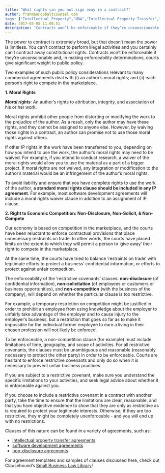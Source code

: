 ```yaml
---
title: "What rights can you not sign away in a contract?"
author: frahman@cobaltcounsel.com
tags: ["Intellectual Property","NDA","Intellectual Property Transfer","Master Services Agreement","Software Development","frahman","IP Transfer","Learn","All Jurisdictions"]
date: 2017-05-05 11:00:51
description: "Contracts won’t be enforceable if they’re unconscionable and, in making enforceability determinations, courts give significant weight to public policy."
---
```





The power to contract is extremely broad, but that doesn’t mean the power is limitless. You can’t contract to perform illegal activities and you certainly can’t contract away constitutional rights. Contracts won’t be enforceable if they’re unconscionable and, in making enforceability determinations, courts give significant weight to public policy.

 

Two examples of such public policy considerations relevant to many commercial agreements deal with (i) an author’s moral rights; and (ii) each person’s right to compete in the marketplace.

**1. Moral Rights**

 

***Moral rights***: An author’s rights to attribution, integrity, and association of his or her work.

 

Moral rights prohibit other people from distorting or modifying the work to the prejudice of the author. As a result, only the author may have these rights, and they cannot be assigned to anyone else. However, by waiving those rights in a contract, an author can promise not to use those moral rights against others.



If other IP rights in the work have been transferred to you, depending on how you intend to use the work, the author’s moral rights may need to be waived. For example, if you intend to conduct research, a waiver of the moral rights would allow you to use the material as a part of a bigger project. If moral rights are not waived, any integration or modification to the author’s material would be an infringement of the author’s moral rights.

 

To avoid liability and ensure that you have complete rights to use the work of the author, **a standard moral rights clause should be included in any IP agreement**. For example, most software development agreements will include a moral rights waiver clause in addition to an assignment of IP clause.


**2. Right to Economic Competition: Non-Disclosure, Non-Solicit, & Non-Compete**

 

Our economy is based on competition in the marketplace, and the courts have been reluctant to enforce contractual provisions that place unnecessary restraints on trade. In other words, the courts have placed limits on the extent to which they will permit a person to ‘give away’ their right to compete in the marketplace.

 

At the same time, the courts have tried to balance  ‘restraints on trade’ with legitimate efforts to protect a business’ confidential information, or efforts to protect against unfair competition.

 

The enforceability of the ‘restrictive covenants’ clauses: **non-disclosure** (of confidential information), **non-solicitation** (of employees or customers or business opportunities), and **non-competition** (with the business of the company), will depend on whether the particular clause is too restrictive.


For example, a temporary restriction on competition might be justified in order to prohibit an employee from using knowledge about the employer to unfairly take advantage of the employer and to cause injury to the employer’s business, but a restriction that goes so far as to make it impossible for the individual former employee to earn a living in their chosen profession will not likely be enforced.

 

To be enforceable, a non-competition clause (for example) must include limitations of time, geography, and scope of activities. For all restrictive covenants, the clauses must be unambiguous and reasonable (reasonably necessary to protect the other party) in order to be enforceable. Courts are hesitant to enforce restrictive covenants and only do so when it is necessary to prevent unfair business practices.

 


 

If you are subject to a restrictive covenant, make sure you understand the specific limitations to your activities, and seek legal advice about whether it is enforceable against you.

 

If you choose to include a restrictive covenant in a contract with another party, take the time to ensure that the limitations are clear, reasonable, and that you have objective evidence to show that they are only as restrictive as is required to protect your legitimate interests. Otherwise, if they are too restrictive, they might be completely unenforceable - and you will end up with no restrictions.

 

Clauses of this nature can be found in a variety of agreements, such as:

- [intellectual property transfer agreements](https://clausehound.com/legal-contract/14981#!/document=)
- [software development agreements](https://clausehound.com/legal-contract/16201)
- [non-disclosure agreements](https://clausehound.com/legal-contract/15656)

 

For agreement templates and samples of clauses discussed here, check out Clausehound’s [Small Business Law Library](https://clausehound.com/small-business-law-library/)!

